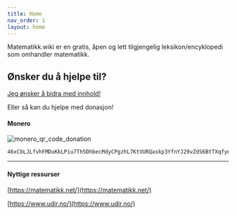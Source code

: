 ```yaml
---
title: Home
nav_order: 1
layout: home
---
```

Matematikk.wiki er en gratis, åpen og lett tilgjengelig leksikon/encyklopedi som omhandler matematikk. 

## Ønsker du å hjelpe til?

[Jeg ønsker å bidra med innhold!]

Eller så kan du hjelpe med donasjon!

#### Monero 

![monero_qr_code_donation](/matematikk-wiki/assets/images/Monero_qr_code.webp)

	46xCbLJLfvhFMDuKkLPiu7Th5DhbecMdyCPgzhL7KtVURQaskp3YfnYJ29vZdS6BtTXqfyneUwzPdNsEZiT9sFZANTNsg8T

----

#### Nyttige ressurser 

[https://matematikk.net/](https://matematikk.net/)

[https://www.udir.no/](https://www.udir.no/)

[matematikk.wiki]: https://matematikk.wiki
[Jeg ønsker å bidra med innhold!]: https://github.com/Simon-Bakken-Jantasuk/matematikk-wiki 
[Legg til prøver og oppgaver]: /Ressurs/ 
